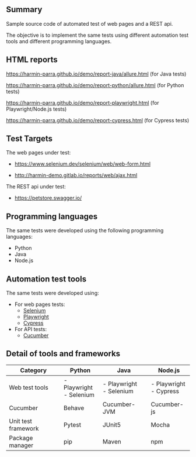 ## Summary

Sample source code of automated test of web pages and a REST api.

The objective is to implement the same tests using different automation test tools and different programming languages.

## HTML reports

https://harmin-parra.github.io/demo/report-java/allure.html (for Java tests)

https://harmin-parra.github.io/demo/report-python/allure.html (for Python tests)

https://harmin-parra.github.io/demo/report-playwright.html (for Playwright/Node.js tests)

https://harmin-parra.github.io/demo/report-cypress.html (for Cypress tests)

## Test Targets

The web pages under test:

- https://www.selenium.dev/selenium/web/web-form.html

- http://harmin-demo.gitlab.io/reports/web/ajax.html

The REST api under test:

- https://petstore.swagger.io/

## Programming languages

The same tests were developed using the following programming languages:
- Python
- Java
- Node.js

## Automation test tools

The same tests were developed using:
- For web pages tests:
  - [Selenium](https://www.selenium.dev/)
  - [Playwright](https://playwright.dev/)
  - [Cypress](https://www.cypress.io/)
- For API tests:
  - [Cucumber](https://cucumber.io/)

## Detail of tools and frameworks

| Category            | Python                        | Java                          | Node.js                      |
|---------------------|-------------------------------|-------------------------------|------------------------------|
| Web test tools      | - Playwright <br/> - Selenium | - Playwright <br/> - Selenium | - Playwright <br/> - Cypress |
| Cucumber            | Behave                        | Cucumber-JVM                  | Cucumber-js                  |
| Unit test framework | Pytest                        | JUnit5                        | Mocha                        |
| Package manager     | pip                           | Maven                         | npm                          |

